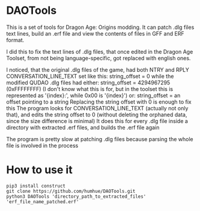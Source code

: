 # DAOTools
This is a set of tools for Dragon Age: Origins modding.
It can patch .dlg files text lines, build an .erf file and view the contents of files in GFF and ERF format.

I did this to fix the text lines of .dlg files, that once edited in the Dragon Age Toolset, from not being language-specific, got replaced with english ones.

I noticed, that the original .dlg files of the game, had both NTRY and RPLY CONVERSATION_LINE_TEXT set like this:
    string_offset = 0
while the modified QUDAO .dlg files had either:
    string_offset = 4294967295 (0xFFFFFFFF) (I don't know what this is for, but in the toolset this is represented as '{index}:', while 0x00 is '{index}')
    or:
    string_offset = an offset pointing to a string
Replacing the string offset with 0 is enough to fix this
The program looks for CONVERSATION_LINE_TEXT (actually not only that), and edits the string offset to 0 (without deleting the orphaned data, since the size difference is minimal)
It does this for every .dlg file inside a directory with extracted .erf files, and builds the .erf file again

The program is pretty slow at patching .dlg files because parsing the whole file is involved in the process

# How to use it
    pip3 install construct
    git clone https://github.com/humhue/DAOTools.git
    python3 DAOTools 'directory_path_to_extracted_files' 'erf_file_name_patched.erf'
